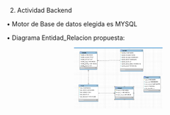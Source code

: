 2.  Actividad Backend 

•	Motor de Base de datos elegida es MYSQL

•	Diagrama Entidad_Relacion propuesta:

<p align="center">
  <a href="http://nestjs.com/" target="blank"><img src="src/img/base.png" width="200" alt="Nest Logo" /></a>
</p>
